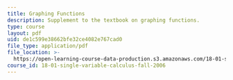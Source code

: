 ```yaml
---
title: Graphing Functions
description: Supplement to the textbook on graphing functions.
type: course
layout: pdf
uid: de1c599e38662bfe32ce4082e767cad0
file_type: application/pdf
file_location: >-
  https://open-learning-course-data-production.s3.amazonaws.com/18-01-single-variable-calculus-fall-2006/de1c599e38662bfe32ce4082e767cad0_g_graphng_fnctns.pdf
course_id: 18-01-single-variable-calculus-fall-2006
---
```

